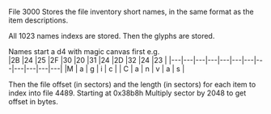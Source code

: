 File 3000 Stores the file inventory short names, in the same format as the item descriptions.

All 1023 names indexs are stored.
Then the glyphs are stored.

Names start a d4 with magic canvas first e.g.  
|2B |24 |25 |2F |30 |20 |31 |24 |2D |32 |24 |23 |
|---|---|---|---|---|---|---|---|---|---|---|---|
|M | a | g | i | c |   | C | a | n | v | a | s | 



Then the file offset (in sectors) and the length (in sectors) for each item to index into file 4489. Starting at 0x38b8h
Multiply sector by 2048 to get offset in bytes.

